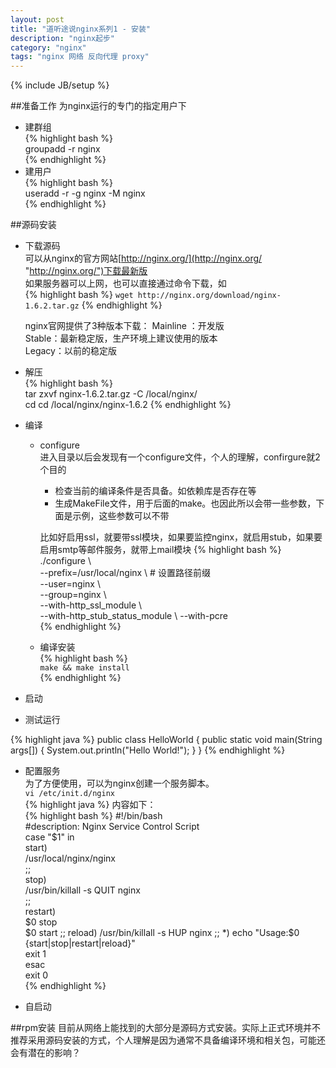 ```yaml
---
layout: post
title: "道听途说nginx系列1 - 安装"
description: "nginx起步"
category: "nginx"
tags: "nginx 网络 反向代理 proxy"
---
```

{% include JB/setup %}

##准备工作
为nginx运行的专门的指定用户下  

*  建群组  
{% highlight bash %}  
  groupadd -r nginx  
{% endhighlight  %}
*	建用户  
{% highlight bash %}   
  useradd -r -g nginx -M nginx  
{% endhighlight  %}

##源码安装
* 下载源码  
  可以从nginx的官方网站[http://nginx.org/](http://nginx.org/ "http://nginx.org/")下载最新版  
  如果服务器可以上网，也可以直接通过命令下载，如  
{% highlight bash %}
  `wget http://nginx.org/download/nginx-1.6.2.tar.gz`
{% endhighlight  %}  
  
	nginx官网提供了3种版本下载：
	Mainline ：开发版  
	Stable：最新稳定版，生产环境上建议使用的版本  
	Legacy：以前的稳定版  

* 解压  
{% highlight bash %}  
  tar  zxvf  nginx-1.6.2.tar.gz  -C /local/nginx/  
  cd cd  /local/nginx/nginx-1.6.2
{% endhighlight  %}  
* 编译  
	* configure  
		进入目录以后会发现有一个configure文件，个人的理解，confirgure就2个目的
		* 检查当前的编译条件是否具备。如依赖库是否存在等
		* 生成MakeFile文件，用于后面的make。也因此所以会带一些参数，下面是示例，这些参数可以不带
	
		比如好启用ssl，就要带ssl模块，如果要监控nginx，就启用stub，如果要启用smtp等邮件服务，就带上mail模块
{% highlight bash %}  
  ./configure \  
  --prefix=/usr/local/nginx \   # 设置路径前缀  
  --user=nginx \  
  --group=nginx \  
  --with-http_ssl_module \  
  --with-http_stub_status_module \ 
  --with-pcre  
{% endhighlight  %}  

	* 编译安装  
{% highlight bash %}  
	`make && make install`	
{% endhighlight  %}  

* 启动  

* 测试运行


{% highlight java %}
public class HelloWorld {
    public static void main(String args[]) {
      System.out.println("Hello World!");
    }
}
{% endhighlight %}

* 配置服务  
	为了方便使用，可以为nginx创建一个服务脚本。  
    `vi /etc/init.d/nginx`  
{% highlight java %}
    内容如下：  
{% highlight bash %}
	#!/bin/bash  
	#description: Nginx Service Control Script  
	case "$1" in  
	   start)  
	  	/usr/local/nginx/nginx  
		;;  
	   stop)  
	        /usr/bin/killall -s QUIT nginx  
	        ;;  
	   restart)  
	        $0 stop  
	        $0 start  
	        ;;  
	   reload)  
	        /usr/bin/killall -s HUP nginx  
	        ;;  
	 *)  
	 echo "Usage:$0 {start|stop|restart|reload}"  
	 exit 1  
	 esac  
	 exit 0  
{% endhighlight  %}  

* 自启动
  

##rpm安装
  目前从网络上能找到的大部分是源码方式安装。实际上正式环境并不推荐采用源码安装的方式，个人理解是因为通常不具备编译环境和相关包，可能还会有潜在的影响？

